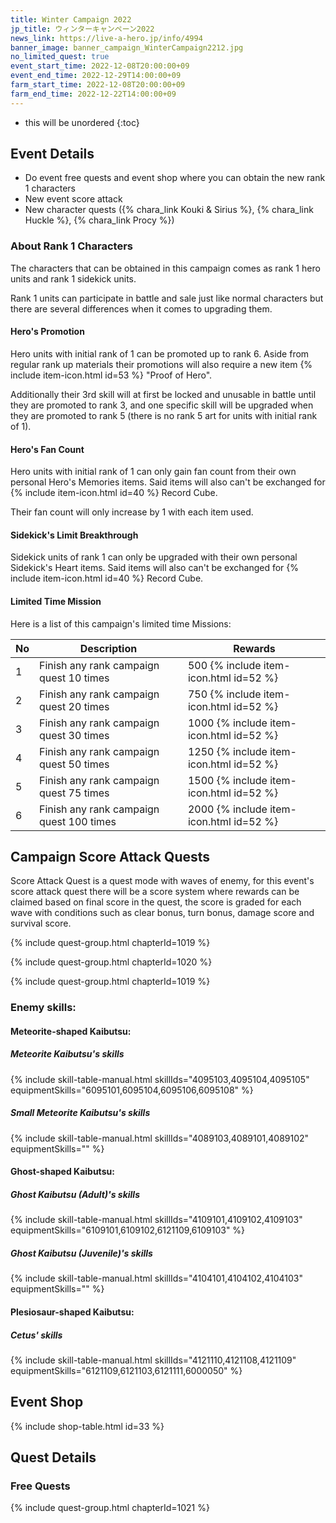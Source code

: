 ```yaml
---
title: Winter Campaign 2022
jp_title: ウィンターキャンペーン2022
news_link: https://live-a-hero.jp/info/4994
banner_image: banner_campaign_WinterCampaign2212.jpg
no_limited_quest: true
event_start_time: 2022-12-08T20:00:00+09
event_end_time: 2022-12-29T14:00:00+09
farm_start_time: 2022-12-08T20:00:00+09
farm_end_time: 2022-12-22T14:00:00+09
---
```


* this will be unordered
{:toc}

## Event Details

- Do event free quests and event shop where you can obtain the new rank 1 characters
- New event score attack
- New character quests ({% chara_link Kouki & Sirius %}, {% chara_link Huckle %}, {% chara_link Procy %})

### About Rank 1 Characters

The characters that can be obtained in this campaign comes as rank 1 hero units and rank 1 sidekick units.

Rank 1 units can participate in battle and sale just like normal characters but there are several differences when it comes to upgrading them.

#### Hero's Promotion

Hero units with initial rank of 1 can be promoted up to rank 6. Aside from regular rank up materials their promotions will also require a new item {% include item-icon.html id=53 %} "Proof of Hero".

Additionally their 3rd skill will at first be locked and unusable in battle until they are promoted to rank 3, and one specific skill will be upgraded when they are promoted to rank 5 (there is no rank 5 art for units with initial rank of 1).

#### Hero's Fan Count

Hero units with initial rank of 1 can only gain fan count from their own personal Hero's Memories items. Said items will also can't be exchanged for {% include item-icon.html id=40 %} Record Cube.

Their fan count will only increase by 1 with each item used.

#### Sidekick's Limit Breakthrough

Sidekick units of rank 1 can only be upgraded with their own personal Sidekick's Heart items. Said items will also can't be exchanged for {% include item-icon.html id=40 %} Record Cube.

#### Limited Time Mission

Here is a list of this campaign's limited time Missions:

| No  | Description      | Rewards      |
|----|-----------------------------------------------------------|----------------|
| 1  | Finish any rank campaign quest 10 times | 500 {% include item-icon.html id=52 %}    |
| 2  | Finish any rank campaign quest 20 times | 750 {% include item-icon.html id=52 %}    |
| 3  | Finish any rank campaign quest 30 times | 1000 {% include item-icon.html id=52 %}    |
| 4  | Finish any rank campaign quest 50 times | 1250 {% include item-icon.html id=52 %}    |
| 5  | Finish any rank campaign quest 75 times | 1500 {% include item-icon.html id=52 %}    |
| 6  | Finish any rank campaign quest 100 times | 2000 {% include item-icon.html id=52 %}    |

## Campaign Score Attack Quests

Score Attack Quest is a quest mode with waves of enemy, for this event's score attack quest there will be a score system where rewards can be claimed based on final score in the quest, the score is graded for each wave with conditions such as clear bonus, turn bonus, damage score and survival score.

{% include quest-group.html chapterId=1019 %}

{% include quest-group.html chapterId=1020 %}

{% include quest-group.html chapterId=1019 %}

### Enemy skills:

#### Meteorite-shaped Kaibutsu:

##### Meteorite Kaibutsu's skills

{% include skill-table-manual.html skillIds="4095103,4095104,4095105" equipmentSkills="6095101,6095104,6095106,6095108" %}

##### Small Meteorite Kaibutsu's skills

{% include skill-table-manual.html skillIds="4089103,4089101,4089102" equipmentSkills="" %}

#### Ghost-shaped Kaibutsu:

##### Ghost Kaibutsu (Adult)'s skills

{% include skill-table-manual.html skillIds="4109101,4109102,4109103" equipmentSkills="6109101,6109102,6121109,6109103" %}

##### Ghost Kaibutsu (Juvenile)'s skills

{% include skill-table-manual.html skillIds="4104101,4104102,4104103" equipmentSkills="" %}

#### Plesiosaur-shaped Kaibutsu:

##### Cetus' skills

{% include skill-table-manual.html skillIds="4121110,4121108,4121109" equipmentSkills="6121109,6121103,6121111,6000050" %}

## Event Shop

{% include shop-table.html id=33 %}

## Quest Details

### Free Quests

{% include quest-group.html chapterId=1021 %}
